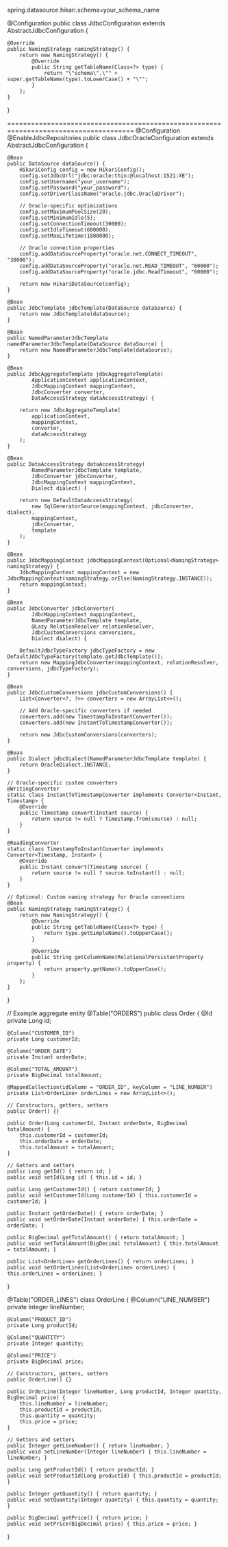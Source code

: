 
spring.datasource.hikari.schema=your_schema_name

@Configuration
public class JdbcConfiguration extends AbstractJdbcConfiguration {
    
    @Override
    public NamingStrategy namingStrategy() {
        return new NamingStrategy() {
            @Override
            public String getTableName(Class<?> type) {
                return "\"schema\".\"" + super.getTableName(type).toLowerCase() + "\"";
            }
        };
    }
}










======================================================================================
@Configuration
@EnableJdbcRepositories
public class JdbcOracleConfiguration extends AbstractJdbcConfiguration {

    @Bean
    public DataSource dataSource() {
        HikariConfig config = new HikariConfig();
        config.setJdbcUrl("jdbc:oracle:thin:@localhost:1521:XE");
        config.setUsername("your_username");
        config.setPassword("your_password");
        config.setDriverClassName("oracle.jdbc.OracleDriver");
        
        // Oracle-specific optimizations
        config.setMaximumPoolSize(20);
        config.setMinimumIdle(5);
        config.setConnectionTimeout(30000);
        config.setIdleTimeout(600000);
        config.setMaxLifetime(1800000);
        
        // Oracle connection properties
        config.addDataSourceProperty("oracle.net.CONNECT_TIMEOUT", "30000");
        config.addDataSourceProperty("oracle.net.READ_TIMEOUT", "60000");
        config.addDataSourceProperty("oracle.jdbc.ReadTimeout", "60000");
        
        return new HikariDataSource(config);
    }

    @Bean
    public JdbcTemplate jdbcTemplate(DataSource dataSource) {
        return new JdbcTemplate(dataSource);
    }

    @Bean
    public NamedParameterJdbcTemplate namedParameterJdbcTemplate(DataSource dataSource) {
        return new NamedParameterJdbcTemplate(dataSource);
    }

    @Bean
    public JdbcAggregateTemplate jdbcAggregateTemplate(
            ApplicationContext applicationContext,
            JdbcMappingContext mappingContext,
            JdbcConverter converter,
            DataAccessStrategy dataAccessStrategy) {
        
        return new JdbcAggregateTemplate(
            applicationContext,
            mappingContext,
            converter,
            dataAccessStrategy
        );
    }

    @Bean
    public DataAccessStrategy dataAccessStrategy(
            NamedParameterJdbcTemplate template,
            JdbcConverter jdbcConverter,
            JdbcMappingContext mappingContext,
            Dialect dialect) {
        
        return new DefaultDataAccessStrategy(
            new SqlGeneratorSource(mappingContext, jdbcConverter, dialect),
            mappingContext,
            jdbcConverter,
            template
        );
    }

    @Bean
    public JdbcMappingContext jdbcMappingContext(Optional<NamingStrategy> namingStrategy) {
        JdbcMappingContext mappingContext = new JdbcMappingContext(namingStrategy.orElse(NamingStrategy.INSTANCE));
        return mappingContext;
    }

    @Bean
    public JdbcConverter jdbcConverter(
            JdbcMappingContext mappingContext,
            NamedParameterJdbcTemplate template,
            @Lazy RelationResolver relationResolver,
            JdbcCustomConversions conversions,
            Dialect dialect) {
        
        DefaultJdbcTypeFactory jdbcTypeFactory = new DefaultJdbcTypeFactory(template.getJdbcTemplate());
        return new MappingJdbcConverter(mappingContext, relationResolver, conversions, jdbcTypeFactory);
    }

    @Bean
    public JdbcCustomConversions jdbcCustomConversions() {
        List<Converter<?, ?>> converters = new ArrayList<>();
        
        // Add Oracle-specific converters if needed
        converters.add(new TimestampToInstantConverter());
        converters.add(new InstantToTimestampConverter());
        
        return new JdbcCustomConversions(converters);
    }

    @Bean
    public Dialect jdbcDialect(NamedParameterJdbcTemplate template) {
        return OracleDialect.INSTANCE;
    }

    // Oracle-specific custom converters
    @WritingConverter
    static class InstantToTimestampConverter implements Converter<Instant, Timestamp> {
        @Override
        public Timestamp convert(Instant source) {
            return source != null ? Timestamp.from(source) : null;
        }
    }

    @ReadingConverter
    static class TimestampToInstantConverter implements Converter<Timestamp, Instant> {
        @Override
        public Instant convert(Timestamp source) {
            return source != null ? source.toInstant() : null;
        }
    }

    // Optional: Custom naming strategy for Oracle conventions
    @Bean
    public NamingStrategy namingStrategy() {
        return new NamingStrategy() {
            @Override
            public String getTableName(Class<?> type) {
                return type.getSimpleName().toUpperCase();
            }

            @Override
            public String getColumnName(RelationalPersistentProperty property) {
                return property.getName().toUpperCase();
            }
        };
    }
}

// Example aggregate entity
@Table("ORDERS")
public class Order {
    @Id
    private Long id;
    
    @Column("CUSTOMER_ID")
    private Long customerId;
    
    @Column("ORDER_DATE")
    private Instant orderDate;
    
    @Column("TOTAL_AMOUNT")
    private BigDecimal totalAmount;
    
    @MappedCollection(idColumn = "ORDER_ID", keyColumn = "LINE_NUMBER")
    private List<OrderLine> orderLines = new ArrayList<>();
    
    // Constructors, getters, setters
    public Order() {}
    
    public Order(Long customerId, Instant orderDate, BigDecimal totalAmount) {
        this.customerId = customerId;
        this.orderDate = orderDate;
        this.totalAmount = totalAmount;
    }
    
    // Getters and setters
    public Long getId() { return id; }
    public void setId(Long id) { this.id = id; }
    
    public Long getCustomerId() { return customerId; }
    public void setCustomerId(Long customerId) { this.customerId = customerId; }
    
    public Instant getOrderDate() { return orderDate; }
    public void setOrderDate(Instant orderDate) { this.orderDate = orderDate; }
    
    public BigDecimal getTotalAmount() { return totalAmount; }
    public void setTotalAmount(BigDecimal totalAmount) { this.totalAmount = totalAmount; }
    
    public List<OrderLine> getOrderLines() { return orderLines; }
    public void setOrderLines(List<OrderLine> orderLines) { this.orderLines = orderLines; }
}

@Table("ORDER_LINES")
class OrderLine {
    @Column("LINE_NUMBER")
    private Integer lineNumber;
    
    @Column("PRODUCT_ID")
    private Long productId;
    
    @Column("QUANTITY")
    private Integer quantity;
    
    @Column("PRICE")
    private BigDecimal price;
    
    // Constructors, getters, setters
    public OrderLine() {}
    
    public OrderLine(Integer lineNumber, Long productId, Integer quantity, BigDecimal price) {
        this.lineNumber = lineNumber;
        this.productId = productId;
        this.quantity = quantity;
        this.price = price;
    }
    
    // Getters and setters
    public Integer getLineNumber() { return lineNumber; }
    public void setLineNumber(Integer lineNumber) { this.lineNumber = lineNumber; }
    
    public Long getProductId() { return productId; }
    public void setProductId(Long productId) { this.productId = productId; }
    
    public Integer getQuantity() { return quantity; }
    public void setQuantity(Integer quantity) { this.quantity = quantity; }
    
    public BigDecimal getPrice() { return price; }
    public void setPrice(BigDecimal price) { this.price = price; }
}
